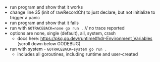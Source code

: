 * run program and show that it works
* change line 35 (init of rawRecordCh) to just declare, but not initialize to trigger a panic
* run program and show that it fails
* run with `GOTRACEBACK=none go run .` // no trace reported
* options are none, single (default), all, system, crash
  * docs here: https://pkg.go.dev/runtime#hdr-Environment_Variables (scroll down below GODEBUG)
* run with system - `GOTRACEBACK=system go run .`
  * includes all goroutines, including runtime and user-created